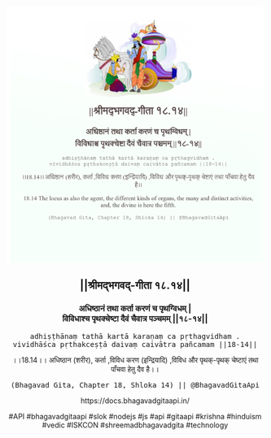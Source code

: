 <img src="../../asset/BG_18_14.png"/>
<center><h2>||श्रीमद्‍भगवद्‍-गीता १८.१४||</h2>
<h3>अधिष्ठानं तथा कर्ता करणं च पृथग्विधम् |<br/>विविधाश्च पृथक्चेष्टा दैवं चैवात्र पञ्चमम् ||१८-१४||</h3>
<pre>adhiṣṭhānaṃ tathā kartā karaṇaṃ ca pṛthagvidham .<br/>vividhāśca pṛthakceṣṭā daivaṃ caivātra pañcamam ||18-14||</pre>
<p>।।18.14।। अधिष्ठान (शरीर), कर्ता ,विविध करण (इन्द्रियादि) ,विविध और पृथक्-पृथक् चेष्टाएं तथा पाँचवा हेतु दैव है।।</p>
<pre>(Bhagavad Gita, Chapter 18, Shloka 14) || @BhagavadGitaApi</pre><p>https://docs.bhagavadgitaapi.in/</p><p>#API #bhagavadgitaapi #slok #nodejs #js #api #gitaapi #krishna #hinduism #vedic #ISKCON #shreemadbhagavadgita #technology</p></center>